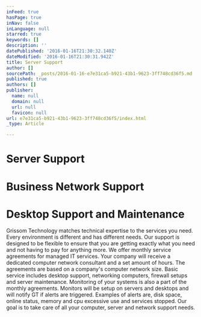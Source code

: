 ```yaml
---
inFeed: true
hasPage: true
inNav: false
inLanguage: null
starred: true
keywords: []
description: ''
datePublished: '2016-01-16T21:30:32.140Z'
dateModified: '2016-01-16T21:30:31.942Z'
title: Server Support
author: []
sourcePath: _posts/2016-01-16-e7e31ca5-b921-43b1-9623-3ff748cd36f5.md
published: true
authors: []
publisher:
  name: null
  domain: null
  url: null
  favicon: null
url: e7e31ca5-b921-43b1-9623-3ff748cd36f5/index.html
_type: Article

---
```

# Server Support

# Business Network Support

# Desktop Support and Maintenance

Grissom Technology matches technical expertise to the services you need. Every environment is different and has different needs. Our support is designed to be flexible to ensure that you are getting exactly what you need and not having to pay for anything more.
We offer monthly service agreements for managed IT services. Your company will receive a dedicated computer network consultant and a set amount of hours. The agreements are based on a company's computer network size.
Basic service includes desktop support, networking computers, firewall setups and server maintenance.
Monitoring of your systems is also a part of the monthly agreements. Monitors will be setup on servers and desktops and will notify GT if alerts are triggered. Examples of alerts are, disk space, online status, memory and cpu excessive use and services stopped.
Our goal is to take care of all your computer, server and network support needs.